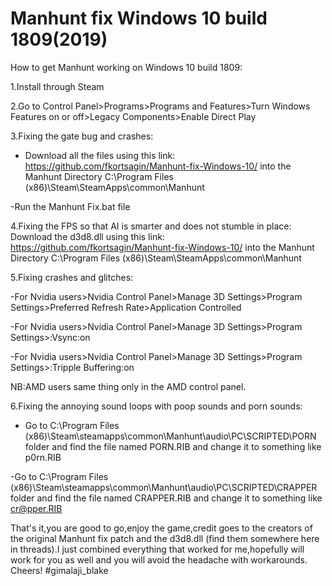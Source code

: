 # Manhunt fix Windows 10 build 1809(2019)

How to get Manhunt working on Windows 10 build 1809:

1.Install through Steam 

2.Go to Control Panel>Programs>Programs and Features>Turn Windows Features on or off>Legacy Components>Enable Direct Play 

3.Fixing the gate bug and crashes:
- Download all the files using this link: 
https://github.com/fkortsagin/Manhunt-fix-Windows-10/ into the Manhunt Directory 
C:\Program Files (x86)\Steam\SteamApps\common\Manhunt

-Run the Manhunt Fix.bat file 

4.Fixing the FPS so that AI is smarter and does not stumble in place: 
Download the d3d8.dll using this link: https://github.com/fkortsagin/Manhunt-fix-Windows-10/ into the Manhunt Directory C:\Program Files (x86)\Steam\SteamApps\common\Manhunt

5.Fixing crashes and glitches:

-For Nvidia users>Nvidia Control Panel>Manage 3D Settings>Program Settings>Preferred Refresh Rate>Application Controlled

-For Nvidia users>Nvidia Control Panel>Manage 3D Settings>Program Settings>:Vsync:on

-For Nvidia users>Nvidia Control Panel>Manage 3D Settings>Program Settings>:Tripple Buffering:on

NB:AMD users same thing only in the AMD control panel.

6.Fixing the annoying sound loops with poop sounds and porn sounds: 
- Go to C:\Program Files (x86)\Steam\steamapps\common\Manhunt\audio\PC\SCRIPTED\PORN folder and find the file named PORN.RIB and change it to something like p0rn.RIB

-Go to C:\Program Files (x86)\Steam\steamapps\common\Manhunt\audio\PC\SCRIPTED\CRAPPER folder and find the file named CRAPPER.RIB and change it to something like cr@pper.RIB

That's it,you are good to go,enjoy the game,credit goes to the creators of the original Manhunt fix patch and the d3d8.dll (find them somewhere here in threads).I just combined everything that worked for me,hopefully will work for you as well and you will avoid the headache with workarounds.
Cheers!
#gimalaji_blake
